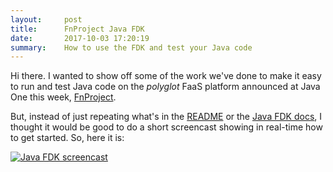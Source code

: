 ```yaml
---
layout:     post
title:      FnProject Java FDK
date:       2017-10-03 17:20:19
summary:    How to use the FDK and test your Java code
---
```



Hi there. I wanted to show off some of the work we've done to make it easy to run and test Java code on the *polyglot* FaaS platform announced at Java One this week, [FnProject](http://fnproject.io).

But, instead of just repeating what's in the [README](https://github.com/fnproject/fdk-java#fn-java-functions-developer-kit-fdk) or the [Java FDK docs](https://github.com/fnproject/fdk-java/tree/master/docs), I thought it would be good to do a short screencast showing in real-time how to get started. So, here it is:

[![Java FDK screencast](http://img.youtube.com/vi/1CwNUhF-mQk/0.jpg)](http://www.youtube.com/watch?v=1CwNUhF-mQk "Java FDK screencast")

